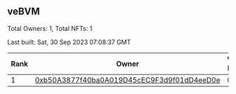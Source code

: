 ## veBVM

Total Owners: 1, Total NFTs: 1

Last built: Sat, 30 Sep 2023 07:08:37 GMT

| Rank | Owner | Voting Power | Influence | NFTs Id |
| --- | --- | --- | --- | --- |
  | 1 | [0xb50A3877f40ba0A019D45cEC9F3d9f01dD4eeD0e](https://debank.com/profile/0xb50A3877f40ba0A019D45cEC9F3d9f01dD4eeD0e?chain=base) | 0.074 | 0.00000% | 1 |